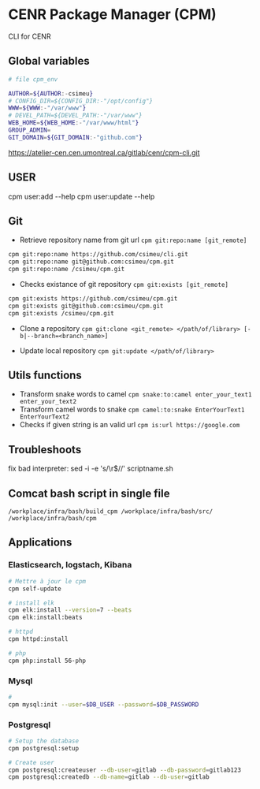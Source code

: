 # CENR Package Manager (CPM)

CLI for CENR

## Global variables

```bash
# file cpm_env

AUTHOR=${AUTHOR:-csimeu}
# CONFIG_DIR=${CONFIG_DIR:-"/opt/config"}
WWW=${WWW:-"/var/www"}
# DEVEL_PATH=${DEVEL_PATH:-"/var/www"}
WEB_HOME=${WEB_HOME:-"/var/www/html"}
GROUP_ADMIN=
GIT_DOMAIN=${GIT_DOMAIN:-"github.com"}
```

https://atelier-cen.cen.umontreal.ca/gitlab/cenr/cpm-cli.git
## USER
cpm user:add --help
cpm user:update --help


## Git

- Retrieve repository name from git url `cpm git:repo:name [git_remote]`

```bash
cpm git:repo:name https://github.com/csimeu/cli.git
cpm git:repo:name git@github.com:csimeu/cpm.git
cpm git:repo:name /csimeu/cpm.git
```

- Checks existance of git repository `cpm git:exists [git_remote]`

```bash
cpm git:exists https://github.com/csimeu/cpm.git
cpm git:exists git@github.com:csimeu/cpm.git
cpm git:exists /csimeu/cpm.git
```

- Clone a repository `cpm git:clone <git_remote> </path/of/library> [-b|--branch=<branch_name>]`

- Update local repository `cpm git:update </path/of/library>`

## Utils functions

- Transform snake words to camel `cpm snake:to:camel enter_your_text1 enter_your_text2`
- Transform camel words to snake `cpm camel:to:snake EnterYourText1 EnterYourText2`
- Checks if given string is an valid url `cpm is:url https://google.com`

## Troubleshoots

fix bad interpreter: sed -i -e 's/\r$//' scriptname.sh

## Comcat bash script in single file

    /workplace/infra/bash/build_cpm /workplace/infra/bash/src/ /workplace/infra/bash/cpm


## Applications

### Elasticsearch, logstach, Kibana

```bash
# Mettre à jour le cpm
cpm self-update

# install elk
cpm elk:install --version=7 --beats
cpm elk:install:beats

# httpd
cpm httpd:install

# php
cpm php:install 56-php
```

### Mysql

```bash
# 
cpm mysql:init --user=$DB_USER --password=$DB_PASSWORD
```

### Postgresql

```bash
# Setup the database
cpm postgresql:setup

# Create user
cpm postgresql:createuser --db-user=gitlab --db-password=gitlab123
cpm postgresql:createdb --db-name=gitlab --db-user=gitlab

```

### 

```bash
```

### 

```bash
```